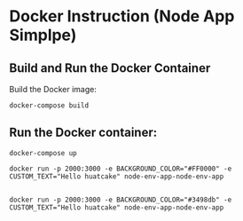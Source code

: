 # Docker Instruction (Node App Simplpe)

## Build and Run the Docker Container
Build the Docker image:
```
docker-compose build
```

## Run the Docker container:
```
docker-compose up
```

```
docker run -p 2000:3000 -e BACKGROUND_COLOR="#FF0000" -e CUSTOM_TEXT="Hello huatcake" node-env-app-node-env-app


docker run -p 2000:3000 -e BACKGROUND_COLOR="#3498db" -e CUSTOM_TEXT="Hello huatcake" node-env-app-node-env-app
```